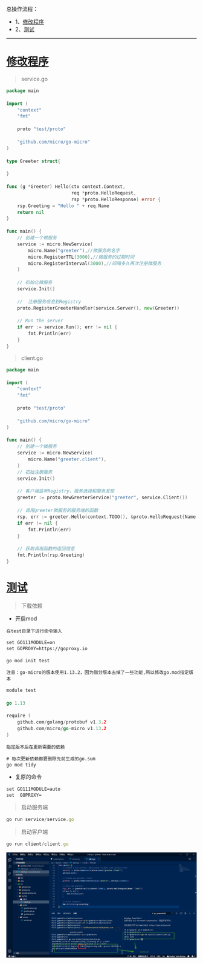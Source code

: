 总操作流程：
- 1、[修改程序](#go-01)
- 2、[测试](#go-02)

***

# <a name="go-01" href="#" >修改程序</a>
> service.go

```go
package main

import (
	"context"
	"fmt"

	proto "test/proto"

	"github.com/micro/go-micro"
)

type Greeter struct{

}

func (g *Greeter) Hello(ctx context.Context, 
						req *proto.HelloRequest, 
						rsp *proto.HelloResponse) error {
	rsp.Greeting = "Hello " + req.Name
	return nil
}

func main() {
	// 创建一个微服务
	service := micro.NewService(
		micro.Name("greeter"),//微服务的名字
        micro.RegisterTTL(3000),//微服务的过期时间
        micro.RegisterInterval(3000),//间隔多久再次注册微服务
	)

	// 初始化微服务
	service.Init()

	//  注册服务信息到Registry
	proto.RegisterGreeterHandler(service.Server(), new(Greeter))

	// Run the server
	if err := service.Run(); err != nil {
		fmt.Println(err)
	}
}

```

> client.go

```go
package main

import (
	"context"
	"fmt"

	proto "test/proto"

	"github.com/micro/go-micro"
)

func main() {
	// 创建一个微服务
	service := micro.NewService(
		micro.Name("greeter.client"),
	)
	// 初始注册服务
	service.Init()

	// 客户端监听Registry，服务选择和服务发现
	greeter := proto.NewGreeterService("greeter", service.Client())

	// 调用greeter微服务的服务端的函数
	rsp, err := greeter.Hello(context.TODO(), &proto.HelloRequest{Name: "John"})
	if err != nil {
		fmt.Println(err)
	}

	// 获取调用函数的返回信息
	fmt.Println(rsp.Greeting)
}
```

# <a name="go-02" href="#" >测试</a>

> 下载依赖

- 开启mod

`在test目录下进行命令输入`

```shell
set GO111MODULE=on
set GOPROXY=https://goproxy.io

go mod init test
```

`注意：go-micro的版本使用1.13.2，因为部分版本去掉了一些功能,所以修改go.mod指定版本`

```go
module test

go 1.13

require (
	github.com/golang/protobuf v1.3.2
	github.com/micro/go-micro v1.13.2
)

```

`指定版本后在更新需要的依赖`


```shell
# 每次更新依赖都要删除先前生成的go.sum
go mod tidy
```

- 复原的命令

```
set GO111MODULE=auto
set  GOPROXY=
```

> 启动服务端

```js
go run service/service.go
```

> 启动客户端

```js
go run client/client.go
```

![](image/2-1.png)
